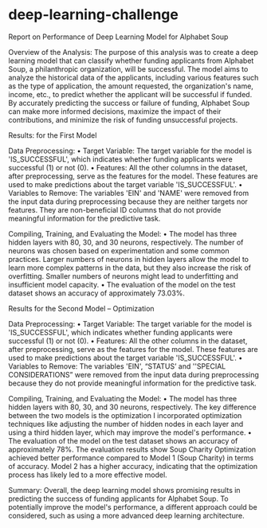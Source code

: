 # deep-learning-challenge

Report on Performance of Deep Learning Model for Alphabet Soup

Overview of the Analysis:
The purpose of this analysis was to create a deep learning model that can classify whether funding applicants from Alphabet Soup, a philanthropic organization, will be successful. The model aims to analyze the historical data of the applicants, including various features such as the type of application, the amount requested, the organization's name, income, etc., to predict whether the applicant will be successful if funded. By accurately predicting the success or failure of funding, Alphabet Soup can make more informed decisions, maximize the impact of their contributions, and minimize the risk of funding unsuccessful projects.


Results: for the First Model

Data Preprocessing:
•	Target Variable: The target variable for the model is 'IS_SUCCESSFUL', which indicates whether funding applicants were successful (1) or not (0).
•	Features: All the other columns in the dataset, after preprocessing, serve as the features for the model. These features are used to make predictions about the target variable 'IS_SUCCESSFUL'.
•	Variables to Remove: The variables 'EIN' and 'NAME' were removed from the input data during preprocessing because they are neither targets nor features. They are non-beneficial ID columns that do not provide meaningful information for the predictive task.

Compiling, Training, and Evaluating the Model:
•	The model has three hidden layers with 80, 30, and 30 neurons, respectively. The number of neurons was chosen based on experimentation and some common practices. Larger numbers of neurons in hidden layers allow the model to learn more complex patterns in the data, but they also increase the risk of overfitting. Smaller numbers of neurons might lead to underfitting and insufficient model capacity.
•	The evaluation of the model on the test dataset shows an accuracy of approximately 73.03%.


Results for the Second Model – Optimization

Data Preprocessing:
•	Target Variable: The target variable for the model is 'IS_SUCCESSFUL', which indicates whether funding applicants were successful (1) or not (0).
•	Features: All the other columns in the dataset, after preprocessing, serve as the features for the model. These features are used to make predictions about the target variable 'IS_SUCCESSFUL'.
•	Variables to Remove: The variables 'EIN', “STATUS’  and ''SPECIAL CONSIDERATIONS” were removed from the input data during preprocessing because they do not provide meaningful information for the predictive task.

Compiling, Training, and Evaluating the Model:
•	The model has three hidden layers with 80, 30, and 30 neurons, respectively. The key difference between the two models is the optimization I incorporated optimization techniques like adjusting the number of hidden nodes in each layer and using a third hidden layer, which may improve the model's performance.
•	The evaluation of the model on the test dataset shows an accuracy of approximately 78%. The evaluation results show Soup Charity Optimization achieved better performance compared to Model 1 (Soup Charity) in terms of accuracy. Model 2 has a higher accuracy, indicating that the optimization process has likely led to a more effective model.


Summary:
Overall, the deep learning model shows promising results in predicting the success of funding applicants for Alphabet Soup. To potentially improve the model's performance, a different approach could be considered, such as using a more advanced deep learning architecture.
